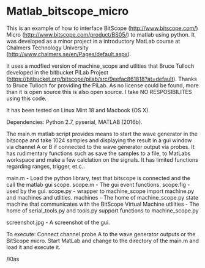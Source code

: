 # Matlab_bitscope_micro
This is an example of how to interface BitScope (http://www.bitscope.com/) Micro (http://www.bitscope.com/product/BS05/)
to matlab using python. It was developed as a minor project in a introductory MatLab course at Chalmers Technology University (http://www.chalmers.se/en/Pages/default.aspx).

It uses a modfied version of machine_scope and utlities that Bruce Tulloch developed
in the bitbucket PiLab Project (https://bitbucket.org/bitscope/pilab/src/9eefac861818?at=default).
Thanks to Bruce Tulloch for providing the PiLab. As no license could be found, more than it is open source this is 
also open source. I take NO RESPOSIBILITES using this code.

It has been tested on Linux Mint 18 and Macbook (OS X). 

Dependencies: Python 2.7, pyserial, MATLAB (2016b).

The main.m matlab script provides means to start the wave generator in the bitscope and take 1024 samples and displaying the result in a gui window via channel A or B if connected to the wave generator output via probes. It has rudimentary functions such as save the samples to a file, to MatLabs workspace and make a few calclation on the signals. It has limited functions regarding ranges, trigger, et.c..

main.m - Load the python library, test that bitscope is connected and the call the matlab gui scope.
scope.m - The gui event functions.
scope.fig - used by the gui.
scope.py - wrapper to machine_scope import machine.py and machines and utlities.
machines - The home of machine_scope.py state machine that communicates with the BitScope Virtual Machine
utlilties - The home of serial_tools.py and tools.py support functions to machine_scope.py

screenshot.jpg - A screenshot of the gui.

To execute:
Connect  channel probe A to the wave generator outputs or the BitScope micro.
Start MatLab and change to the directory of the main.m and load it and execute it.

/Klas


